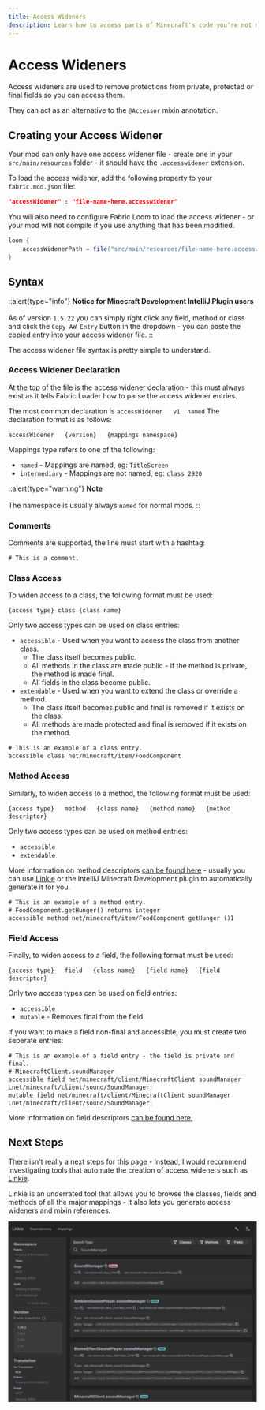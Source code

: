 ```yaml
---
title: Access Wideners
description: Learn how to access parts of Minecraft's code you're not meant to.
---
```


# Access Wideners

Access wideners are used to remove protections from private, protected or final fields so you can access them.

They can act as an alternative to the `@Accessor` mixin annotation.

## Creating your Access Widener

Your mod can only have one access widener file - create one in your `src/main/resources` folder - it should have the `.accesswidener` extension.

To load the access widener, add the following property to your `fabric.mod.json` file:

```json
"accessWidener" : "file-name-here.accesswidener"
```

You will also need to configure Fabric Loom to load the access widener - or your mod will not compile if you use anything that has been modified.

```gradle
loom {
    accessWidenerPath = file("src/main/resources/file-name-here.accesswidener")
}
```

## Syntax

::alert{type="info"}
**Notice for Minecraft Development IntelliJ Plugin users**
<br><br>
As of version `1.5.22` you can simply right click any field, method or class and click the `Copy AW Entry` button in the dropdown - you can paste the copied entry into your access widener file.
::

The access widener file syntax is pretty simple to understand.

### Access Widener Declaration

At the top of the file is the access widener declaration - this must always exist as it tells Fabric Loader how to parse the access widener entries.

The most common declaration is `accessWidener   v1  named`
The declaration format is as follows:

```
accessWidener   {version}   {mappings namespace}
```

Mappings type refers to one of the following:

- `named` - Mappings are named, eg: `TitleScreen`
- `intermediary` - Mappings are not named, eg: `class_2920`

::alert{type="warning"}
**Note**
<br><br>
The namespace is usually always `named` for normal mods.
::

### Comments

Comments are supported, the line must start with a hashtag:

```
# This is a comment.
```

### Class Access

To widen access to a class, the following format must be used:

```
{access type} class {class name}
```

Only two access types can be used on class entries:

- `accessible` - Used when you want to access the class from another class.
  + The class itself becomes public.
  + All methods in the class are made public - if the method is private, the method is made final.
  + All fields in the class become public.
- `extendable` - Used when you want to extend the class or override a method.
  + The class itself becomes public and final is removed if it exists on the class.
  + All methods are made protected and final is removed if it exists on the method.

```
# This is an example of a class entry.
accessible class net/minecraft/item/FoodComponent
```

### Method Access

Similarly, to widen access to a method, the following format must be used:

```
{access type}   method   {class name}   {method name}   {method descriptor}
```

Only two access types can be used on method entries:

- `accessible`
- `extendable`

More information on method descriptors [can be found here](https://docs.oracle.com/javase/specs/jvms/se7/html/jvms-4.html#jvms-4.3.3) - usually you can use [Linkie](https://linkie.shedaniel.me/mappings) or the IntelliJ Minecraft Development plugin to automatically generate it for you.

```
# This is an example of a method entry.
# FoodComponent.getHunger() returns integer
accessible method net/minecraft/item/FoodComponent getHunger ()I
```

### Field Access

Finally, to widen access to a field, the following format must be used:

```
{access type}   field   {class name}   {field name}   {field descriptor}
```

Only two access types can be used on field entries:

- `accessible`
- `mutable` - Removes final from the field.
  
If you want to make a field non-final and accessible, you must create two seperate entries:

```
# This is an example of a field entry - the field is private and final.
# MinecraftClient.soundManager
accessible field net/minecraft/client/MinecraftClient soundManager Lnet/minecraft/client/sound/SoundManager;
mutable field net/minecraft/client/MinecraftClient soundManager Lnet/minecraft/client/sound/SoundManager;
```

More information on field descriptors [can be found here.](https://docs.oracle.com/javase/specs/jvms/se7/html/jvms-4.html#jvms-4.3.2)

## Next Steps

There isn't really a next steps for this page - Instead, I would recommend investigating tools that automate the creation of access wideners such as [Linkie](https://linkie.shedaniel.me/mappings).

Linkie is an underrated tool that allows you to browse the classes, fields and methods of all the major mappings - it also lets you generate access wideners and mixin references.

![](/docs/first-mod/access-wideners/index_0.png)